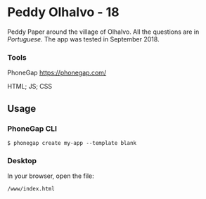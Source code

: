 # Peddy Olhalvo - 18
Peddy Paper around the village of Olhalvo.
All the questions are in *Portuguese*. 
The app was tested in September 2018.

### Tools
PhoneGap https://phonegap.com/

HTML; JS; CSS

## Usage

### PhoneGap CLI

    $ phonegap create my-app --template blank

### Desktop

In your browser, open the file:

    /www/index.html

